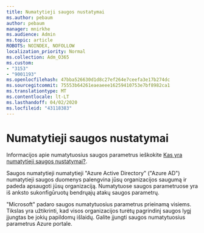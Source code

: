 ```yaml
---
title: Numatytieji saugos nustatymai
ms.author: pebaum
author: pebaum
manager: mnirkhe
ms.audience: Admin
ms.topic: article
ROBOTS: NOINDEX, NOFOLLOW
localization_priority: Normal
ms.collection: Adm_O365
ms.custom:
- "3153"
- "9001193"
ms.openlocfilehash: 47bba526630d1d8c27ef264e7ceefa3e17b274dc
ms.sourcegitcommit: 75553b64261eaeaeee16259410753e7bf8982ca1
ms.translationtype: MT
ms.contentlocale: lt-LT
ms.lasthandoff: 04/02/2020
ms.locfileid: "43118383"
---
```

# <a name="security-defaults"></a>Numatytieji saugos nustatymai

Informacijos apie numatytuosius saugos parametrus ieškokite [Kas yra numatytieji saugos nustatymai?](https://docs.microsoft.com/azure/active-directory/conditional-access/concept-conditional-access-security-defaults).

Saugos numatytieji numatytieji "Azure Active Directory" ("Azure AD") numatytieji saugos duomenys palengvina jūsų organizacijos saugumą ir padeda apsaugoti jūsų organizaciją. Numatytuose saugos parametruose yra iš anksto sukonfigūruotų bendrųajų atakų saugos parametrų.

"Microsoft" padaro saugos numatytuosius parametrus prieinamą visiems. Tikslas yra užtikrinti, kad visos organizacijos turėtų pagrindinį saugos lygį įjungtas be jokių papildomų išlaidų. Galite įjungti saugos numatytuosius parametrus Azure portale.
